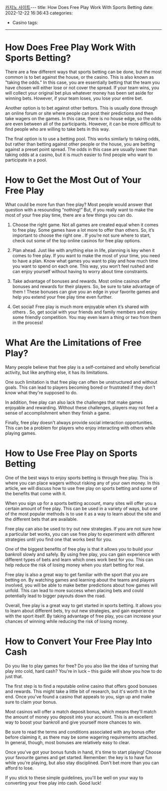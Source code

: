 [카지노 사이트](https://choegocasino.com/)---
title: How Does Free Play Work With Sports Betting
date: 2022-12-22 16:36:43
categories:
- Casino
tags:
---


#  How Does Free Play Work With Sports Betting?

There are a few different ways that sports betting can be done, but the most common is to bet against the house, or the casino. This is also known as "taking the odds." In this case, you are essentially betting that the team you have chosen will either lose or not cover the spread. If your team wins, you will collect your original bet plus whatever money has been set aside for winning bets. However, if your team loses, you lose your entire bet.

Another option is to bet against other bettors. This is usually done through an online forum or site where people can post their predictions and then take wagers on the games. In this case, there is no house edge, so the odds are even between all of the participants. However, it can be more difficult to find people who are willing to take bets in this way.

The final option is to use a betting pool. This works similarly to taking odds, but rather than betting against other people or the house, you are betting against a preset point spread. The odds in this case are usually lower than taking odds at a casino, but it is much easier to find people who want to participate in a pool.

#  How to Get the Most Out of Your Free Play

What could be more fun than free play? Most people would answer that question with a resounding “nothing!” But, if you really want to make the most of your free play time, there are a few things you can do.

1. Choose the right game. Not all games are created equal when it comes to free play. Some games have a lot more to offer than others. So, it’s important to choose the right one . If you’re not sure where to start, check out some of the top online casinos for free play options.

2. Plan ahead. Just like with anything else in life, planning is key when it comes to free play. If you want to make the most of your time, you need to have a plan. Know what games you want to play and how much time you want to spend on each one. This way, you won’t feel rushed and can enjoy yourself without having to worry about time constraints.

3. Take advantage of bonuses and rewards. Most online casinos offer bonuses and rewards for their players. So, be sure to take advantage of them ! These bonuses can give you an edge in your favorite games and help you extend your free play time even further.

4. Get social! Free play is much more enjoyable when it’s shared with others . So, get social with your friends and family members and enjoy some friendly competition. You may even learn a thing or two from them in the process!

#  What Are the Limitations of Free Play?

Many people believe that free play is a self-contained and wholly beneficial activity, but like anything else, it has its limitations.

One such limitation is that free play can often be unstructured and without goals. This can lead to players becoming bored or frustrated if they don't know what they're supposed to do.

In addition, free play can also lack the challenges that make games enjoyable and rewarding. Without these challenges, players may not feel a sense of accomplishment when they finish a game.

Finally, free play doesn't always provide social interaction opportunities. This can be a problem for players who enjoy interacting with others while playing games.

#  How to Use Free Play on Sports Betting

One of the best ways to enjoy sports betting is through free play. This is where you can place wagers without risking any of your own money. In this article, we will discuss how to use free play on sports betting and some of the benefits that come with it.

When you sign up for a sports betting account, many sites will offer you a certain amount of free play. This can be used in a variety of ways, but one of the most popular methods is to use it as a way to learn about the site and the different bets that are available.

Free play can also be used to try out new strategies. If you are not sure how a particular bet works, you can use free play to experiment with different strategies until you find one that works best for you.

One of the biggest benefits of free play is that it allows you to build your bankroll slowly and safely. By using free play, you can gain experience with different types of bets and learn which ones work best for you. This can help reduce the risk of losing money when you start betting for real.

Free play is also a great way to get familiar with the sport that you are betting on. By watching games and learning about the teams and players involved, you will be able to make better predictions about how games will unfold. This can lead to more success when placing bets and could potentially lead to bigger payouts down the road.

Overall, free play is a great way to get started in sports betting. It allows you to learn about different bets, try out new strategies, and gain experience with the sport itself. By taking advantage of free play, you can increase your chances of winning while reducing the risk of losing money.

#  How to Convert Your Free Play Into Cash

Do you like to play games for free? Do you also like the idea of turning that play into cold, hard cash? You're in luck – this guide will show you how to do just that.

The first step is to find a reputable online casino that offers good bonuses and rewards. This might take a little bit of research, but it's worth it in the end. Once you've found a casino that appeals to you, sign up and make sure to claim your bonus.

Most casinos will offer a match deposit bonus, which means they'll match the amount of money you deposit into your account. This is an excellent way to boost your bankroll and give yourself more chances to win.

Be sure to read the terms and conditions associated with any bonus offer before claiming it, as there may be some wagering requirements attached. In general, though, most bonuses are relatively easy to clear.

Once you've got your bonus funds in hand, it's time to start playing! Choose your favourite games and get started. Remember: the key is to have fun while you're playing, but also stay disciplined. Don't bet more than you can afford to lose.

If you stick to these simple guidelines, you'll be well on your way to converting your free play into cash. Good luck!